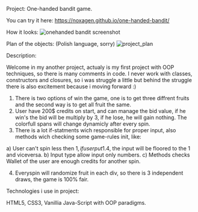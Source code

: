 Project: One-handed bandit game.

You can try it here: https://noxagen.github.io/one-handed-bandit/

How it looks:
![onehanded bandit screenshot](https://user-images.githubusercontent.com/87094041/173856729-72224ab3-75a7-4029-80a4-71f4c0214e5a.jpg)


Plan of the objects: (Polish language, sorry)
![project_plan](https://user-images.githubusercontent.com/87094041/173852898-fac92648-0096-4bc4-b82b-74a6f4d92996.jpg)

Description:

Welcome in my another project, actualy is my first project with OOP techniques, so there is many comments in code. 
I never work with classes, constructors and closures, so i was struggle a little but behind the struggle there is also excitement because i moving forward :)

1. There is two options of win the game, one is to get three diffrent fruits and the second way is to get all fruit the same.
2. User have 200$ credits on start, and can manage the bid value, if he win's the bid will be multiply by 3, if he lose, he will gain nothing. The colorfull spans will change dynamicly after every spin.
3. There is a lot if-statments wich responsible for proper input, also methods wich checking some game-rules init, like:

a) User can't spin less then 1$, if user put 1.4$, the input will be floored to the 1 and viceversa.
b) Input type allow input only numbers.
c) Methods checks Wallet of the user are enough credits for another spin.

4. Everyspin will randomize fruit in each div, so there is 3 independent draws, the game is 100% fair.

Technologies i use in project:

HTML5, CSS3, Vanillia Java-Script with OOP paradigms.
